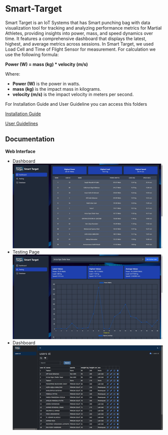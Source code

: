 ﻿# Smart-Target
Smart Target is an IoT Systems that has Smart punching bag with data visualization tool for tracking and analyzing performance metrics for Martial Athletes, providing insights into power, mass, and speed dynamics over time. It features a comprehensive dashboard that displays the latest, highest, and average metrics across sessions. In Smart Target, we used Load Cell and Time of Flight Sensor for measurement. For calculation we use the following formula:

**Power (W) = mass (kg) * velocity (m/s)**

Where:
- **Power (W)** is the power in watts.
- **mass (kg)** is the impact mass in kilograms.
- **velocity (m/s)** is the impact velocity in meters per second.


For Installation Guide and User Guideline you can access this folders

[Installation Guide](Installation)

[User Guidelines](UserGuidelines)

## Documentation

**Web Interface**
- Dashboard
![Dashboard](Images/Dashboard.jpg)
- Testing Page
![Dashboard](Images/Testing.jpg)
- Dashboard
![Dashboard](Images/DatabaseWeb.jpg)

